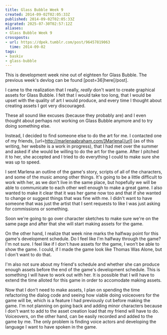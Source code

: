 ```yaml
---
title: Glass Bubble Week 9
created: 2014-09-02T02:05:33Z
published: 2014-09-02T02:05:33Z
migrated: 2025-07-30T02:57:12Z
aliases:
- Glass Bubble Week 9
crossposts:
- url: https://dpek.tumblr.com/post/96457819063
  time: 2014-09-02
tags:
- baskiv
- glass-bubble
---
```


This is development week nine out of eighteen for Glass Bubble. The previous week's devlog can be found [post=36]here[/post].

I came to the realization that I really, *really* don't want to create graphical assets for Glass Bubble. I felt that I would take too long, that I would be upset with the quality of art I would produce, and every time I thought about creating assets I got very discouraged.

These all sound like excuses (because they probably are) and I even thought about perhaps not working on Glass Bubble anymore and to try doing something else.

Instead, I decided to find someone else to do the art for me. I contacted one of my friends, [url=http://marlenaabraham.com/]Marlena[/url] (as of this writing, her website is a work in progress), that I had met over the summer and asked if she would be willing to do the art for the game. After I pitched it to her, she accepted and I tried to do everything I could to make sure she was up to speed.

I sent Marlena an outline of the game's story, scripts of all of the characters, and some of the music among other things. It's going to be a little difficult to work with her, as we don't live in the same place, but hopefully we will be able to communicate to each other well enough to make a great game. I also wanted to make it clear that it was her game now too and that if she wanted to change or suggest things that was fine with me. I didn't want to have someone that was just the artist that I sent requests to like I was just asking for commissions or something.

Soon we're going to go over character sketches to make sure we're on the same page and after that she will start making assets for the game.

On the other hand, I realize that week nine marks the halfway point for this game's development schedule. Do I feel like I'm halfway through the game? I'm not sure. I feel like if I don't have assets for the game, I won't be able to show the game. I could, if I made the game look like Thomas Was Alone, but I don't want to do that.

I'm also not sure about my friend's schedule and whether she can produce enough assets before the end of the game's development schedule. This is something I will have to work out with her. It is possible that I will have to extend the time alloted for this game in order to accomodate making assets.

Now that I don't need to make assets, I plan on spending the time refactoring the dialog code and seeing how viable doing voiceovers for the game will be, which is a feature I had previously cut before making the game. I'm not planning on going back and adding minor characters because I don't want to add to the asset creation load that my friend will have to do. Voiceovers, on the other hand, can be easily recorded and added to the game by me. The only problem is finding voice actors and developing the language I want to have spoken in the game.
